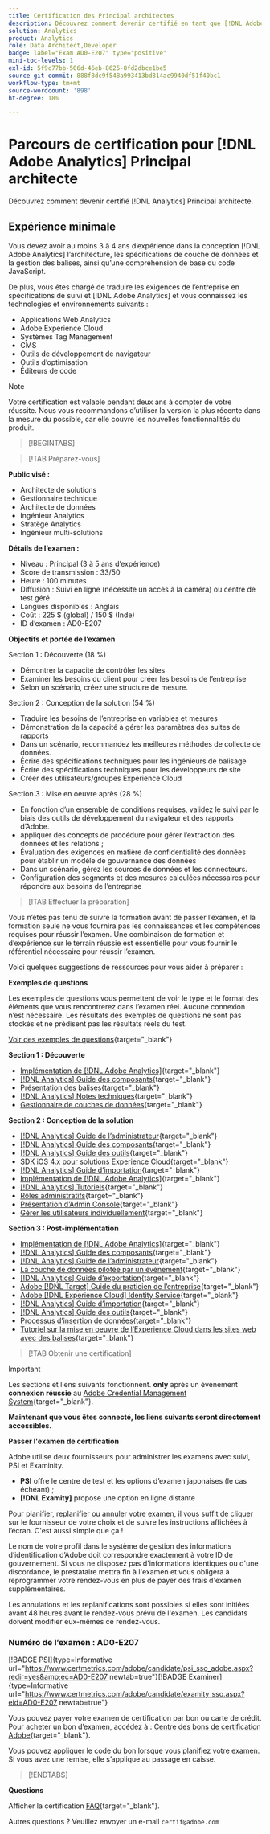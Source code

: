```yaml
---
title: Certification des Principal architectes
description: Découvrez comment devenir certifié en tant que [!DNL Adobe Analytics] Principal architecte.
solution: Analytics
product: Analytics
role: Data Architect,Developer
badge: label="Exam AD0-E207" type="positive"
mini-toc-levels: 1
exl-id: 5f9c77bb-506d-46eb-8625-8fd2dbce1be5
source-git-commit: 888f8dc9f548a993413bd814ac9940df51f40bc1
workflow-type: tm+mt
source-wordcount: '898'
ht-degree: 18%

---
```


# Parcours de certification pour [!DNL Adobe Analytics] Principal architecte

Découvrez comment devenir certifié [!DNL Analytics] Principal architecte.

## Expérience minimale

Vous devez avoir au moins 3 à 4 ans d’expérience dans la conception [!DNL Adobe Analytics] l’architecture, les spécifications de couche de données et la gestion des balises, ainsi qu’une compréhension de base du code JavaScript.

De plus, vous êtes chargé de traduire les exigences de l’entreprise en spécifications de suivi et [!DNL Adobe Analytics] et vous connaissez les technologies et environnements suivants :

* Applications Web Analytics
* Adobe Experience Cloud
* Systèmes Tag Management
* CMS
* Outils de développement de navigateur
* Outils d’optimisation
* Éditeurs de code

>[!NOTE]
>
>Votre certification est valable pendant deux ans à compter de votre réussite. Nous vous recommandons d’utiliser la version la plus récente dans la mesure du possible, car elle couvre les nouvelles fonctionnalités du produit.

>[!BEGINTABS]

>[!TAB Préparez-vous]

**Public visé :**

* Architecte de solutions
* Gestionnaire technique
* Architecte de données
* Ingénieur Analytics
* Stratège Analytics
* Ingénieur multi-solutions

**Détails de l’examen :**

* Niveau : Principal (3 à 5 ans d’expérience)
* Score de transmission : 33/50
* Heure : 100 minutes
* Diffusion : Suivi en ligne (nécessite un accès à la caméra) ou centre de test géré
* Langues disponibles : Anglais
* Coût : 225 $ (global) / 150 $ (Inde)
* ID d’examen : AD0-E207

**Objectifs et portée de l’examen**

Section 1 : Découverte (18 %)

* Démontrer la capacité de contrôler les sites
* Examiner les besoins du client pour créer les besoins de l’entreprise
* Selon un scénario, créez une structure de mesure.

Section 2 : Conception de la solution (54 %)

* Traduire les besoins de l’entreprise en variables et mesures
* Démonstration de la capacité à gérer les paramètres des suites de rapports
* Dans un scénario, recommandez les meilleures méthodes de collecte de données.
* Écrire des spécifications techniques pour les ingénieurs de balisage
* Écrire des spécifications techniques pour les développeurs de site
* Créer des utilisateurs/groupes Experience Cloud

Section 3 : Mise en oeuvre après (28 %)

* En fonction d’un ensemble de conditions requises, validez le suivi par le biais des outils de développement du navigateur et des rapports d’Adobe.
* appliquer des concepts de procédure pour gérer l’extraction des données et les relations ;
* Évaluation des exigences en matière de confidentialité des données pour établir un modèle de gouvernance des données
* Dans un scénario, gérez les sources de données et les connecteurs.
* Configuration des segments et des mesures calculées nécessaires pour répondre aux besoins de l’entreprise

>[!TAB Effectuer la préparation]

Vous n’êtes pas tenu de suivre la formation avant de passer l’examen, et la formation seule ne vous fournira pas les connaissances et les compétences requises pour réussir l’examen. Une combinaison de formation et d’expérience sur le terrain réussie est essentielle pour vous fournir le référentiel nécessaire pour réussir l’examen.

Voici quelques suggestions de ressources pour vous aider à préparer :

**Exemples de questions**

Les exemples de questions vous permettent de voir le type et le format des éléments que vous rencontrerez dans l’examen réel. Aucune connexion n’est nécessaire. Les résultats des exemples de questions ne sont pas stockés et ne prédisent pas les résultats réels du test.

[Voir des exemples de questions](https://scorpion.caveon.com/launchpad/ad0-e207-adobe-analytics-architect-master-copy-y9f8t1){target="_blank"}

**Section 1 : Découverte**

* [Implémentation de  [!DNL Adobe Analytics]](https://experienceleague.adobe.com/docs/analytics/implementation/home.html?lang=fr){target="_blank"}
* [[!DNL Analytics] Guide des composants](https://experienceleague.adobe.com/docs/analytics/components/home.html?lang=fr){target="_blank"}
* [Présentation des balises](https://experienceleague.adobe.com/docs/experience-platform/tags/home.html?lang=fr){target="_blank"}
* [[!DNL Analytics] Notes techniques](https://experienceleague.adobe.com/docs/analytics/technotes/home.html?lang=fr){target="_blank"}
* [Gestionnaire de couches de données](https://exchange.adobe.com/apps/ec/101462/data-layer-manager){target="_blank"}

**Section 2 : Conception de la solution**

* [[!DNL Analytics] Guide de l’administrateur](https://experienceleague.adobe.com/docs/analytics/admin/home.html?lang=fr){target="_blank"}
* [[!DNL Analytics] Guide des composants](https://experienceleague.adobe.com/docs/analytics/components/home.html?lang=fr){target="_blank"}
* [[!DNL Analytics] Guide des outils](https://experienceleague.adobe.com/docs/analytics/analyze/home.html?lang=fr){target="_blank"}
* [SDK iOS 4.x pour solutions Experience Cloud](https://experienceleague.adobe.com/docs/mobile-services/ios/overview.html?lang=fr){target="_blank"}
* [[!DNL Analytics] Guide d’importation](https://experienceleague.adobe.com/docs/analytics/import/home.html?lang=fr){target="_blank"}
* [Implémentation de  [!DNL Adobe Analytics]](https://experienceleague.adobe.com/docs/analytics/implementation/home.html?lang=fr){target="_blank"}
* [[!DNL Analytics] Tutoriels](https://experienceleague.adobe.com/docs/analytics-learn/tutorials/overview.html?lang=fr){target="_blank"}
* [Rôles administratifs](https://helpx.adobe.com/in/enterprise/using/admin-roles.html){target="_blank"}
* [Présentation d’Admin Console](https://helpx.adobe.com/in/enterprise/using/admin-console.html#Settings){target="_blank"}
* [Gérer les utilisateurs individuellement](https://helpx.adobe.com/in/enterprise/using/manage-users-individually.html){target="_blank"}

**Section 3 : Post-implémentation**

* [Implémentation de  [!DNL Adobe Analytics]](https://experienceleague.adobe.com/docs/analytics/implementation/home.html?lang=fr){target="_blank"}
* [[!DNL Analytics] Guide des composants](https://experienceleague.adobe.com/docs/analytics/components/home.html?lang=fr){target="_blank"}
* [[!DNL Analytics] Guide de l’administrateur](https://experienceleague.adobe.com/docs/analytics/admin/home.html?lang=fr){target="_blank"}
* [La couche de données pilotée par un événement](https://jimalytics.com/tag-management/the-event-driven-data-layer/){target="_blank"}
* [[!DNL Analytics] Guide d’exportation](https://experienceleague.adobe.com/docs/analytics/export/home.html?lang=fr){target="_blank"}
* [Adobe [!DNL Target] Guide du praticien de l’entreprise](https://experienceleague.adobe.com/docs/target/using/target-home.html?lang=fr){target="_blank"}
* [Adobe [!DNL Experience Cloud] Identity Service](https://experienceleague.adobe.com/docs/id-service/using/home.html?lang=fr){target="_blank"}
* [[!DNL Analytics] Guide d’importation](https://experienceleague.adobe.com/docs/analytics/import/home.html?lang=fr){target="_blank"}
* [[!DNL Analytics] Guide des outils](https://experienceleague.adobe.com/docs/analytics/analyze/home.html?lang=fr){target="_blank"}
* [Processus d’insertion de données](https://github.com/AdobeDocs/analytics-1.4-apis/blob/master/docs/data-insertion-api/overview/c_data_insertion_process.md){target="_blank"}
* [Tutoriel sur la mise en oeuvre de l’Experience Cloud dans les sites web avec des balises](https://experienceleague.adobe.com/docs/platform-learn/implement-in-websites/overview.html?lang=fr){target="_blank"}

>[!TAB Obtenir une certification]

>[!IMPORTANT]
>
>Les sections et liens suivants fonctionnent. **only**  après un événement **connexion réussie** au [Adobe Credential Management System](https://www.certmetrics.com/adobe){target="_blank"}.

**Maintenant que vous êtes connecté, les liens suivants seront directement accessibles.**

**Passer l&#39;examen de certification**

Adobe utilise deux fournisseurs pour administrer les examens avec suivi, PSI et Examinity.

* **PSI** offre le centre de test et les options d’examen japonaises (le cas échéant) ;
* **[!DNL Examity]** propose une option en ligne distante

Pour planifier, replanifier ou annuler votre examen, il vous suffit de cliquer sur le fournisseur de votre choix et de suivre les instructions affichées à l’écran. C&#39;est aussi simple que ça !

Le nom de votre profil dans le système de gestion des informations d’identification d’Adobe doit correspondre exactement à votre ID de gouvernement. Si vous ne disposez pas d&#39;informations identiques ou d&#39;une discordance, le prestataire mettra fin à l&#39;examen et vous obligera à reprogrammer votre rendez-vous en plus de payer des frais d&#39;examen supplémentaires.

Les annulations et les replanifications sont possibles si elles sont initiées avant 48 heures avant le rendez-vous prévu de l&#39;examen. Les candidats doivent modifier eux-mêmes ce rendez-vous.

### Numéro de l’examen : AD0-E207

[!BADGE PSI]{type=Informative url="https://www.certmetrics.com/adobe/candidate/psi_sso_adobe.aspx?redir=yes&amp;ec=AD0-E207 newtab=true"}[!BADGE Examiner]{type=Informative url="https://www.certmetrics.com/adobe/candidate/examity_sso.aspx?eid=AD0-E207 newtab=true"}

Vous pouvez payer votre examen de certification par bon ou carte de crédit. Pour acheter un bon d’examen, accédez à : [Centre des bons de certification Adobe](https://market.xvoucher.com/adobe/global){target="_blank"}.

Vous pouvez appliquer le code du bon lorsque vous planifiez votre examen. Si vous avez une remise, elle s’applique au passage en caisse.

>[!ENDTABS]

**Questions**

Afficher la certification [FAQ](https://experienceleague.adobe.com/docs/certification/certification/faq.html){target="_blank"}.

Autres questions ? Veuillez envoyer un e-mail `certif@adobe.com`
